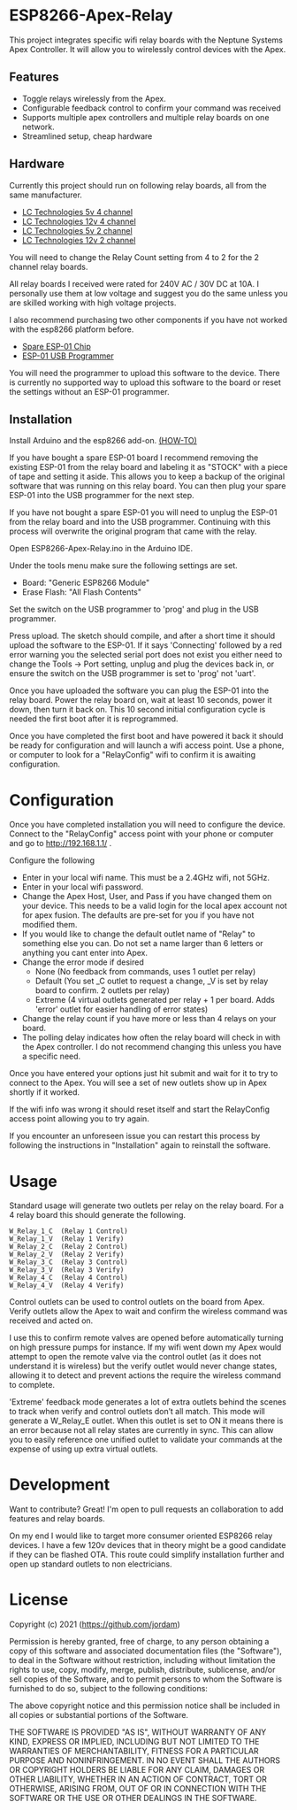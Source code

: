 # ESP8266-Apex-Relay

This project integrates specific wifi relay boards with the Neptune Systems Apex Controller.
It will allow you to wirelessly control devices with the Apex.

## Features

- Toggle relays wirelessly from the Apex.
- Configurable feedback control to confirm your command was received
- Supports multiple apex controllers and multiple relay boards on one network.
- Streamlined setup, cheap hardware

## Hardware

Currently this project should run on following relay boards, all from the same manufacturer.
- [LC Technologies 5v 4 channel](https://www.icstation.com/esp8266-wifi-channel-relay-module-remote-control-switch-wireless-transmitter-smart-home-p-13420.html)
- [LC Technologies 12v 4 channel](https://www.icstation.com/esp8266-wifi-channel-relay-module-remote-control-switch-wireless-transmitter-smart-home-p-13421.html)
- [LC Technologies 5v 2 channel](https://www.icstation.com/esp8266-wifi-channel-relay-module-smart-home-remote-control-switch-android-phone-control-transmission-distance-100m-p-12592.html)
- [LC Technologies 12v 2 channel](https://www.icstation.com/esp8266-wifi-channel-relay-module-smart-home-remote-control-switch-android-phone-control-transmission-distance-100m-p-12593.html)

You will need to change the Relay Count setting from 4 to 2 for the 2 channel relay boards.

All relay boards I received were rated for 240V AC / 30V DC at 10A. I personally use them at low voltage and suggest you do the same unless you are skilled working with high voltage projects. 

I also recommend purchasing two other components if you have not worked with the esp8266 platform before.

- [Spare ESP-01 Chip](https://www.icstation.com/esp8266-remote-serial-port-wifi-transceiver-wireless-module-apsta-wifi-board-smart-home-p-4928.html)
- [ESP-01 USB Programmer](https://www.icstation.com/esp8266-wifi-module-pinboard-cellphone-computer-wireless-communication-adapter-wifi-board-module-p-8857.html)

You will need the programmer to upload this software to the device. There is currently no supported way to upload this software to the board or reset the settings without an ESP-01 programmer.

## Installation

Install Arduino and the esp8266 add-on. [(HOW-TO)](https://randomnerdtutorials.com/how-to-install-esp8266-board-arduino-ide/)

If you have bought a spare ESP-01 board I recommend removing the existing ESP-01 from the relay board and labeling it as "STOCK" with a piece of tape and setting it aside. This allows you to keep a backup of the original software that was running on this relay board. You can then plug your spare ESP-01 into the USB programmer for the next step.

If you have not bought a spare ESP-01 you will need to unplug the ESP-01 from the relay board and into the USB programmer. Continuing with this process will overwrite the original program that came with the relay.

Open ESP8266-Apex-Relay.ino in the Arduino IDE.

Under the tools menu make sure the following settings are set.

- Board: "Generic ESP8266 Module"
- Erase Flash: "All Flash Contents"

Set the switch on the USB programmer to 'prog' and plug in the USB programmer.

Press upload. The sketch should compile, and after a short time it should upload the software to the ESP-01. If it says 'Connecting' followed by a red error warning you the selected serial port does not exist you either need to change the Tools -> Port setting, unplug and plug the devices back in, or ensure the switch on the USB programmer is set to 'prog' not 'uart'.

Once you have uploaded the software you can plug the ESP-01 into the relay board. Power the relay board on, wait at least 10 seconds, power it down, then turn it back on. This 10 second initial configuration cycle is needed the first boot after it is reprogrammed.

Once you have completed the first boot and have powered it back it should be ready for configuration and will launch a wifi access point. Use a phone, or computer to look for a "RelayConfig" wifi to confirm it is awaiting configuration.

# Configuration

Once you have completed installation you will need to configure the device.
Connect to the "RelayConfig" access point with your phone or computer and go to http://192.168.1.1/ .

Configure the following
- Enter in your local wifi name. This must be a 2.4GHz wifi, not 5GHz. 
- Enter in your local wifi password.
- Change the Apex Host, User, and Pass if you have changed them on your device. This needs to be a valid login for the local apex account not for apex fusion. The defaults are pre-set for you if you have not modified them.
- If you would like to change the default outlet name of "Relay" to something else you can. Do not set a name larger than 6 letters or anything you cant enter into Apex.
- Change the error mode if desired
    - None (No feedback from commands, uses 1 outlet per relay)
    - Default (You set _C outlet to request a change, _V is set by relay board to confirm. 2 outlets per relay)
    - Extreme (4 virtual outlets generated per relay + 1 per board. Adds 'error' outlet for easier handling of error states)
- Change the relay count if you have more or less than 4 relays on your board.
- The polling delay indicates how often the relay board will check in with the Apex controller. I do not recommend changing this unless you have a specific need.

Once you have entered your options just hit submit and wait for it to try to connect to the Apex. You will see a set of new outlets show up in Apex shortly if it worked. 

If the wifi info was wrong it should reset itself and start the RelayConfig access point allowing you to try again.

If you encounter an unforeseen issue you can restart this process by following the instructions in "Installation" again to reinstall the software.

# Usage

Standard usage will generate two outlets per relay on the relay board. For a 4 relay board this should generate the following.
```
W_Relay_1_C  (Relay 1 Control)
W_Relay_1_V  (Relay 1 Verify)
W_Relay_2_C  (Relay 2 Control)
W_Relay_2_V  (Relay 2 Verify)
W_Relay_3_C  (Relay 3 Control)
W_Relay_3_V  (Relay 3 Verify)
W_Relay_4_C  (Relay 4 Control)
W_Relay_4_V  (Relay 4 Verify)
```

Control outlets can be used to control outlets on the board from Apex. Verify outlets allow the Apex to wait and confirm the wireless command was received and acted on.

I use this to confirm remote valves are opened before automatically turning on high pressure pumps for instance. If my wifi went down my Apex would attempt to open the remote valve via the control outlet (as it does not understand it is wireless) but the verify outlet would never change states, allowing it to detect and prevent actions the require the wireless command to complete.

'Extreme' feedback mode generates a lot of extra outlets behind the scenes to track when verify and control outlets don’t all match. This mode will generate a W_Relay_E outlet. When this outlet is set to ON it means there is an error because not all relay states are currently in sync. This can allow you to easily reference one unified outlet to validate your commands at the expense of using up extra virtual outlets.

# Development

Want to contribute? Great! I'm open to pull requests an collaboration to add features and relay boards.

On my end I would like to target more consumer oriented ESP8266 relay devices. I have a few 120v devices that in theory might be a good candidate if they can be flashed OTA. This route could simplify installation further and open up standard outlets to non electricians.

# License

Copyright (c) 2021 (https://github.com/jordam)

Permission is hereby granted, free of charge, to any person obtaining a copy
of this software and associated documentation files (the "Software"), to deal
in the Software without restriction, including without limitation the rights
to use, copy, modify, merge, publish, distribute, sublicense, and/or sell
copies of the Software, and to permit persons to whom the Software is
furnished to do so, subject to the following conditions:

The above copyright notice and this permission notice shall be included in all
copies or substantial portions of the Software.

THE SOFTWARE IS PROVIDED "AS IS", WITHOUT WARRANTY OF ANY KIND, EXPRESS OR
IMPLIED, INCLUDING BUT NOT LIMITED TO THE WARRANTIES OF MERCHANTABILITY,
FITNESS FOR A PARTICULAR PURPOSE AND NONINFRINGEMENT. IN NO EVENT SHALL THE
AUTHORS OR COPYRIGHT HOLDERS BE LIABLE FOR ANY CLAIM, DAMAGES OR OTHER
LIABILITY, WHETHER IN AN ACTION OF CONTRACT, TORT OR OTHERWISE, ARISING FROM,
OUT OF OR IN CONNECTION WITH THE SOFTWARE OR THE USE OR OTHER DEALINGS IN THE
SOFTWARE.
